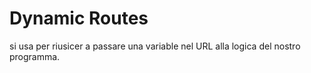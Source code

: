 # Dynamic Routes 

si usa per riusicer a passare una variable nel URL alla logica del nostro programma.
